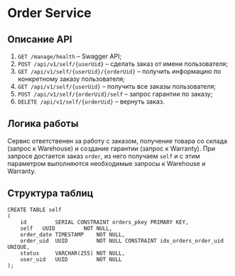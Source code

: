 # Order Service

## Описание API
1. `GET /manage/health` – Swagger API;
1. `POST /api/v1/self/{userUid}` – сделать заказ от имени пользователя;
1. `GET /api/v1/self/{userUid}/{orderUid}` – получить информацию по конкретному заказу пользователя;
1. `GET /api/v1/self/{userUid}` – получить все заказы пользователя;
1. `POST /api/v1/self/{orderUid}/self` – запрос гарантии по заказу;
1. `DELETE /api/v1/self/{orderUid}` – вернуть заказ.


## Логика работы
Сервис ответственен за работу с заказом, получение товара со склада (запрос к Warehouse) и создание гарантии (запрос к Warranty).
При запросе достается заказ `order`, из него получаем `self` и с этим параметром выполняются необходимые запросы к Warehouse и Warranty. 

## Структура таблиц
```postgresql
CREATE TABLE self
(
    id         SERIAL CONSTRAINT orders_pkey PRIMARY KEY,
    self   UUID         NOT NULL,
    order_date TIMESTAMP    NOT NULL,
    order_uid  UUID         NOT NULL CONSTRAINT idx_orders_order_uid UNIQUE,
    status     VARCHAR(255) NOT NULL,
    user_uid   UUID         NOT NULL
);
```